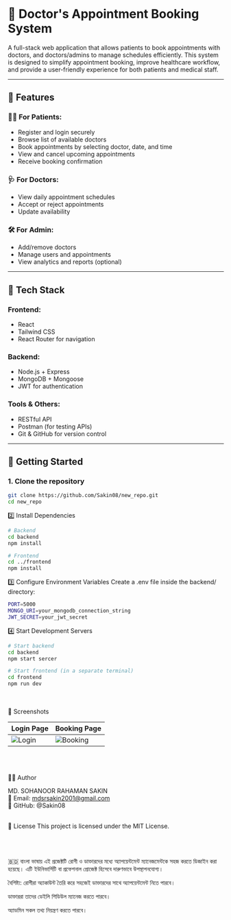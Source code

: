 # 🏥 Doctor's Appointment Booking System

A full-stack web application that allows patients to book appointments with doctors, and doctors/admins to manage schedules efficiently. This system is designed to simplify appointment booking, improve healthcare workflow, and provide a user-friendly experience for both patients and medical staff.

---

## 📌 Features

### 👨‍⚕️ For Patients:
- Register and login securely
- Browse list of available doctors
- Book appointments by selecting doctor, date, and time
- View and cancel upcoming appointments
- Receive booking confirmation

### 🩺 For Doctors:
- View daily appointment schedules
- Accept or reject appointments
- Update availability

### 🛠️ For Admin:
- Add/remove doctors
- Manage users and appointments
- View analytics and reports (optional)

---

## 🧰 Tech Stack

### Frontend:
- React
- Tailwind CSS 
- React Router for navigation

### Backend:
- Node.js + Express
- MongoDB + Mongoose 
- JWT for authentication

### Tools & Others:
- RESTful API
- Postman (for testing APIs)
- Git & GitHub for version control

---

## 🚀 Getting Started

### 1. Clone the repository

```bash
git clone https://github.com/Sakin08/new_repo.git
cd new_repo
```
2️⃣ Install Dependencies
```bash
# Backend
cd backend
npm install

# Frontend
cd ../frontend
npm install

```
3️⃣ Configure Environment Variables
Create a .env file inside the backend/ directory:
```bash
PORT=5000
MONGO_URI=your_mongodb_connection_string
JWT_SECRET=your_jwt_secret
```

4️⃣ Start Development Servers
```bash
# Start backend
cd backend
npm start sercer

# Start frontend (in a separate terminal)
cd frontend
npm run dev
```
<br><br>
📸 Screenshots
<br>

| Login Page                      | Booking Page                        |
| ------------------------------- | ----------------------------------- |
| ![Login](screenshots/login.png) | ![Booking](screenshots/booking.png) |

<br><br>

🙋‍♂️ Author

MD. SOHANOOR RAHAMAN SAKIN <br>
📧 Email: mdsrsakin2001@gmail.com<br>
🔗 GitHub: @Sakin08
<br><br>

📄 License
This project is licensed under the MIT License.

<br><br><br>
🇧🇩 বাংলা ভাষায়
এই প্রজেক্টটি রোগী ও ডাক্তারদের মধ্যে অ্যাপয়েন্টমেন্ট ম্যানেজমেন্টকে সহজ করতে ডিজাইন করা হয়েছে। এটি ইউনিভার্সিটি বা প্রফেশনাল প্রোজেক্ট হিসেবে দারুণভাবে উপস্থাপনযোগ্য।

বৈশিষ্ট্য:
রোগীরা অ্যাকাউন্ট তৈরি করে সহজেই ডাক্তারদের সাথে অ্যাপয়েন্টমেন্ট নিতে পারবে।

ডাক্তাররা তাদের ডেইলি শিডিউল ম্যানেজ করতে পারবে।

অ্যাডমিন সকল তথ্য নিয়ন্ত্রণ করতে পারবে।
















